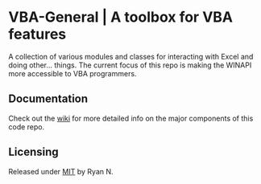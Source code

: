# VBA-General | A toolbox for VBA features
A collection of various modules and classes for interacting with Excel and doing other... things. The current focus of this repo is making the WINAPI more accessible to VBA programmers.

## Documentation
Check out the [wiki](https://github.com/ViperSRT3g/VBA-General/wiki) for more detailed info on the major components of this code repo.

## Licensing
Released under [MIT](https://github.com/ViperSRT3g/VBA-General/blob/main/LICENSE) by Ryan N.

